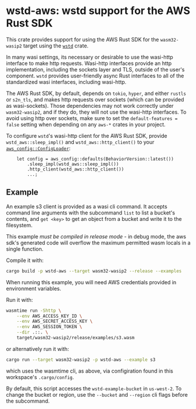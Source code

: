 
# wstd-aws: wstd support for the AWS Rust SDK

This crate provides support for using the AWS Rust SDK for the `wasm32-wasip2`
target using the [`wstd`] crate.

In many wasi settings, its necessary or desirable to use the wasi-http
interface to make http requests. Wasi-http interfaces provide an http
implementation, including the sockets layer and TLS, outside of the user's
component. `wstd` provides user-friendly async Rust interfaces to all of the
standardized wasi interfaces, including wasi-http.

The AWS Rust SDK, by default, depends on `tokio`, `hyper`, and either `rustls`
or `s2n_tls`, and makes http requests over sockets (which can be provided as
wasi-sockets). Those dependencies may not work correctly under `wasm32-wasip2`,
and if they do, they will not use the wasi-http interfaces. To avoid using
http over sockets, make sure to set the `default-features = false` setting
when depending on any `aws-*` crates in your project.

To configure `wstd`'s wasi-http client for the AWS Rust SDK, provide
`wstd_aws::sleep_impl()` and `wstd_aws::http_client()` to your
[`aws_config::ConfigLoader`]:

```
    let config = aws_config::defaults(BehaviorVersion::latest())
        .sleep_impl(wstd_aws::sleep_impl())
        .http_client(wstd_aws::http_client())
        ...;
```

[`wstd`]: https://docs.rs/wstd/latest/wstd
[`aws_config::ConfigLoader`]: https://docs.rs/aws-config/1.8.8/aws_config/struct.ConfigLoader.html

## Example

An example s3 client is provided as a wasi cli command. It accepts command
line arguments with the subcommand `list` to list a bucket's contents, and
`get <key>` to get an object from a bucket and write it to the filesystem.

This example *must be compiled in release mode* - in debug mode, the aws
sdk's generated code will overflow the maximum permitted wasm locals in
a single function.

Compile it with:

```sh
cargo build -p wstd-aws --target wasm32-wasip2 --release --examples
```

When running this example, you will need AWS credentials provided in environment
variables.

Run it with:
```sh
wasmtime run -Shttp \
    --env AWS_ACCESS_KEY_ID \
    --env AWS_SECRET_ACCESS_KEY \
    --env AWS_SESSION_TOKEN \
    --dir .::. \
    target/wasm32-wasip2/release/examples/s3.wasm
```

or alternatively run it with:
```sh
cargo run --target wasm32-wasip2 -p wstd-aws --example s3
```

which uses the wasmtime cli, as above, via configiration found in this
workspace's `.cargo/config`.

By default, this script accesses the `wstd-example-bucket` in `us-west-2`.
To change the bucket or region, use the `--bucket` and `--region` cli
flags before the subcommand.


